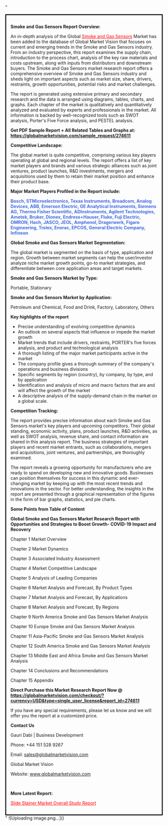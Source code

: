 "<div style='border: 3px solid black; padding: 1em;'>

<strong>Smoke and Gas Sensors Report Overview:</strong>

An in-depth analysis of the Global <a style='color: #ff0000;' href='https://globalmarketvision.com/reports/global-smoke-and-gas-sensors-market/274611'>Smoke and Gas Sensors</a> Market has been added to the database of Global Market Vision that focuses on current and emerging trends in the Smoke and Gas Sensors industry. From an industry perspective, this report examines the supply chain, introduction to the process chart, analysis of the key raw materials and costs upstream, along with inputs from distributors and downstream buyers. The Smoke and Gas Sensors market research report offers a comprehensive overview of Smoke and Gas Sensors industry and sheds light on important aspects such as market size, share, drivers, restraints, growth opportunities, potential risks and market challenges.

The report is generated using extensive primary and secondary research and the data is arranged using diagrams, tables, charts, and graphs. Each chapter of the market is qualitatively and quantitatively analyzed and evaluated by experts and professionals in the market. All information is backed by well-recognized tools such as SWOT analysis, Porter's Five Force analysis, and PESTEL analysis.

<strong>Get PDF Sample Report + All Related Tables and Graphs at</strong><strong>:</strong><strong> <a style='color: #ff0000;' href='https://globalmarketvision.com/sample_request/274611?utm_source=linkedinPulse&utm_medium=SN&utm_campaign=SN'><strong>https://globalmarketvision.com/sample_request/274611</strong></a></strong>

<strong>Competitive Landscape:</strong>

The global market is quite competitive, comprising various key players operating at global and regional levels. The report offers a list of key market players and brands and various strategic alliances such as joint ventures, product launches, R&amp;D investments, mergers and acquisitions used by them to retain their market position and enhance their product base.

<strong>Major Market Players Profiled in the Report include:</strong>

<strong style='color: #4169e1;'>Bosch, STMicroelectronics, Texas Instruments, Broadcom, Analog Devices, ABB, Emerson Electric, GE Analytical Instruments, Siemens AG, Thermo Fisher Scientific, ADInstruments, Agilent Technologies, Ametek, Bruker, Dionex, Endress+Hauser, Fluke, Fuji Electric, OMRON, Hach, JASCO, JEOL, Amphenol, Dragerwerk, Figaro Engineering, Trolex, Enerac, EPCOS, General Electric Company, Infineon</strong>

<strong>Global Smoke and Gas Sensors Market Segmentation:</strong>

The global market is segmented on the basis of type, application and region. Growth between market segments can help the user/investor analyze niche market growth points, go-to market strategies, and differentiate between core application areas and target markets.

<strong>Smoke and Gas Sensors Market by Type</strong><strong>:</strong>

Portable, Stationary

<strong>Smoke and Gas Sensors Market by</strong><strong> Application:</strong>

Petroleum and Chemical, Food and Drink, Factory, Laboratory, Others

<strong>Key highlights of the report</strong>
<ul>
  <li>Precise understanding of evolving competitive dynamics</li>
  <li>An outlook on several aspects that influence or impede the market growth</li>
  <li>Market trends that include drivers, restraints, PORTER's five forces analysis, and product and technological analysis</li>
  <li>A thorough listing of the major market participants active in the market</li>
  <li>The company profile gives a thorough summary of the company's operations and business divisions</li>
  <li>Specific segments by region (country), by company, by type, and by application</li>
  <li>Identification and analysis of micro and macro factors that are and will affect the growth of the market</li>
  <li>A descriptive analysis of the supply-demand chain in the market on a global scale.</li>
</ul>
<strong>Competition Tracking:</strong>

The report provides precise information about each Smoke and Gas Sensors market's key players and upcoming competitors. Their global standing, economic activity, plans, product launches, R&amp;D activities, as well as SWOT analysis, revenue share, and contact information are shared in this analysis report. The business strategies of important players and recent market entrants, such as collaborations, mergers and acquisitions, joint ventures, and partnerships, are thoroughly examined.

The report reveals a growing opportunity for manufacturers who are ready to spend on developing new and innovative goods. Businesses can position themselves for success in this dynamic and ever-changing market by keeping up with the most recent trends and innovations in the sector. For better understanding, the insights in the report are presented through a graphical representation of the figures in the form of bar graphs, statistics, and pie charts.

<strong>Some Points from Table of Content</strong>

<strong>Global Smoke and Gas Sensors Market Research Report with Opportunities and Strategies to Boost Growth- COVID-19 Impact and Recovery</strong>

Chapter 1 Market Overview

Chapter 2 Market Dynamics

Chapter 3 Associated Industry Assessment

Chapter 4 Market Competitive Landscape

Chapter 5 Analysis of Leading Companies

Chapter 6 Market Analysis and Forecast, By Product Types

Chapter 7 Market Analysis and Forecast, By Applications

Chapter 8 Market Analysis and Forecast, By Regions

Chapter 9 North America Smoke and Gas Sensors Market Analysis

Chapter 10 Europe Smoke and Gas Sensors Market Analysis

Chapter 11 Asia-Pacific Smoke and Gas Sensors Market Analysis

Chapter 12 South America Smoke and Gas Sensors Market Analysis

Chapter 13 Middle East and Africa Smoke and Gas Sensors Market Analysis

Chapter 14 Conclusions and Recommendations

Chapter 15 Appendix

<strong>Direct Purchase this Market Research Report Now @ <a style='color: #ff0000;' href='https://globalmarketvision.com/checkout/?currency=USD&type=single_user_license&report_id=274611?utm_source=linkedinPulse&utm_medium=SN&utm_campaign=SN'><strong>https://globalmarketvision.com/checkout/?currency=USD&type=single_user_license&report_id=274611</strong></a></strong>

If you have any special requirements, please let us know and we will offer you the report at a customized price.
<p id='ember58' class='ember-view reader-content-blocks__paragraph'><strong>Contact Us</strong></p>
<p id='ember59' class='ember-view reader-content-blocks__paragraph'>Gauri Dabi | Business Development</p>
<p id='ember60' class='ember-view reader-content-blocks__paragraph'>Phone: +44 151 528 9267</p>
Email: <a href='mailto:sales@globalmarketvision.com'>sales@globalmarketvision.com</a>

Global Market Vision

Website: <a href='http://www.globalmarketvision.com/'>www.globalmarketvision.com</a>

&nbsp;

<strong>More Latest Report:</strong>

<a style='color: #ff0000;' href='https://medium.com/@namratasonawane27/slide-stainer-market-overall-study-report-8c36e9802b10'>Slide Stainer Market Overall Study Report</a>

</div>"
![Uploading image.png…]()
